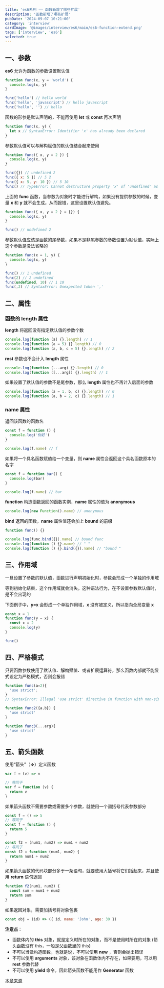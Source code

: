 ```yaml
---
title: 'es6系列 —— 函数新增了哪些扩展'
description: '函数新增了哪些扩展'
pubDate: '2024-09-07 10:21:00'
category: 'interview'
cardImage: '@images/interview/es6/main/es6-function-extend.png'
tags: ['interview', 'es6']
selected: true
---
```


## 一、参数

**es6** 允许为函数的参数设置默认值

```js
function func(x, y = 'world') {
  console.log(x, y)
}

func('hello') // hello world
func('hello', 'javascript') // hello javascript
func('hello', '') // hello
```

函数的形参是默认声明的，不能再使用 **let** 或 **const** 再次声明

```js
function func(x, y) {
  let x // SyntaxError: Identifier 'x' has already been declared
}
```

参数默认值可以与解构赋值的默认值结合起来使用

```js
function func({ x, y = 2 }) {
  console.log(x, y)
}

func({}) // undefined 2
func({ x: 5 }) // 5 2
func({ x: 5, y: 10 }) // 5 10
func() // TypeError: Cannot destructure property 'x' of 'undefined' as it is undefined.
```

上面的 **func** 函数，当参数为对象时才能进行解构，如果没有提供参数的时候，变量 **x** 和 **y** 就不会生成，从而报错，这里设置默认值避免。

```js
function func({ x, y = 2 } = {}) {
  console.log(x, y)
}

func() // undefined 2
```

参数默认值应该是函数的尾参数，如果不是非尾参数的参数设置为默认值，实际上这个参数是没法省略的

```js
function func(x = 1, y) {
  console.log(x, y)
}

func() // 1 undefined
func(2) // 2 undefined
func(undefined, 10) // 1 10
func(,2) // SyntaxError: Unexpected token ','
```

## 二、属性

### 函数的 length 属性

**length** 将返回没有指定默认值的参数个数

```js
console.log(function (a) {}.length) // 1
console.log(function (a = 5) {}.length) // 0
console.log(function (a, b, c = 5) {}.length) // 2
```

**rest** 参数也不会计入 **length** 属性

```js
console.log(function (...arg) {}.length) // 0
console.log(function ([...arg]) {}.length) // 1
```

如果设置了默认值的参数不是尾参数，那么 **length** 属性也不再计入后面的参数

```js
console.log(function (a = 1, b, c) {}.length) // 0
console.log(function (a, b = 2, c) {}.length) // 1
```

### name 属性

返回该函数的函数名

```js
const f = function () {
  console.log('你好')
}

console.log(f.name) // f
```

如果将一个具名函数赋值给一个变量，则 **name** 属性会返回这个具名函数原本的名字

```js
const f = function bar() {
  console.log(bar)
}

console.log(f.name) // bar
```

**function** 构造函数返回的函数实例，**name** 属性的值为 **anonymous**

```js
console.log(new Function().name) // anonymous
```

**bind** 返回的函数，**name** 属性值还会加上 **bound** 的前缀

```js
function func() {}

console.log(func.bind({}).name) // bound func
console.log(function () {}.name) // " "
console.log(function () {}.bind({}).name) // "bound "
```

## 三、作用域

一旦设置了参数的默认值，函数进行声明初始化时，参数会形成一个单独的作用域

等到初始化结束，这个作用域就会消失。这种语法行为，在不设置参数默认值时，是不会出现的

下面例子中，**y=x** 会形成一个单独作用域，**x** 没有被定义，所以指向全局变量 **x**

```js
const x = 1
function func(y = x) {
  const x = 2
  console.log(y)
}

func()
```

## 四、严格模式

只要函数参数使用了默认值、解构赋值、或者扩展运算符，那么函数内部就不能显式设定为严格模式，否则会报错

```js
function func(a=2){
  'use strict';
}
// SyntaxError: Illegal 'use strict' directive in function with non-simple parameter list

function func2({a,b}) {
  'use strict'
}

function func3(...arg){
  'use strict'
}
```

## 五、箭头函数

使用“箭头”（**=>**）定义函数

```js
var f = (v) => v

// 等同于
var f = function (v) {
  return v
}
```

如果箭头函数不需要参数或需要多个参数，就使用一个圆括号代表参数部分

```js
const f = () => 5
// 等同于
const f = function () {
  return 5
}

const f2 = (num1, num2) => num1 + num2
// 等同于
const f2 = function (num1, num2) {
  return num1 + num2
}
```

如果箭头函数的代码块部分多于一条语句，就要使用大括号将它们括起来，并且使用 **return** 语句返回

```js
function f2(num1, num2) {
  const sum = num1 + num2
  return sum
}
```

如果返回对象，需要加括号将对象包裹

```js
const obj = (id) => ({ id, name: 'John', age: 30 })
```

**注意点**：

- 函数体内的 **this** 对象，就是定义时所在的对象，而不是使用时所在的对象 (箭头函数没有 this，一般是父函数里的 this)
- 不可以当做构造函数，也就是说，不可以使用 **new** ，否则会抛出错误
- 不可以使用 **arguments** 对象，该对象在函数体内不存在，如果要用，可以用 **rest** 参数代替
- 不可以使用 **yield** 命令，因此箭头函数不能用作 **Generator** 函数

[本章来源](https://vue3js.cn/interview/es6/function.html)
